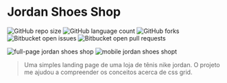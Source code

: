 # Jordan Shoes Shop

![GitHub repo size](https://img.shields.io/github/repo-size/jean-vitor/jordan-shoes?style=for-the-badge)
![GitHub language count](https://img.shields.io/github/languages/count/jean-vitor/jordan-shoes?style=for-the-badge)
![GitHub forks](https://img.shields.io/github/forks/jean-vitor/jordan-shoes?style=for-the-badge)
![Bitbucket open issues](https://img.shields.io/bitbucket/issues/jean-vitor/jordan-shoes?style=for-the-badge)
![Bitbucket open pull requests](https://img.shields.io/bitbucket/pr-raw/jean-vitor/jordan-shoes?style=for-the-badge)

<img src="https://i.imgur.com/mvkSMOa.png" alt="full-page jordan shoes shop" />
<img src="https://i.imgur.com/7vZjHuu.png" alt="mobile jordan shoes shopt" />

> Uma simples landing page de uma loja de tênis nike jordan. O projeto me ajudou a compreender os conceitos acerca de css grid.
